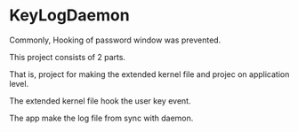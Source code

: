 KeyLogDaemon
============
Commonly, Hooking of password window was prevented. 

This project consists of 2 parts.

That is, project for making the extended kernel file and projec on application level.

The extended kernel file hook the user key event.

The app make the log file from sync with daemon.
